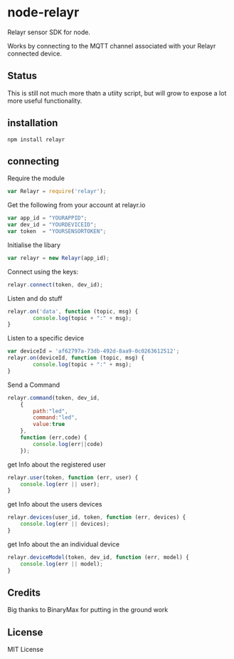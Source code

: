 # node-relayr

Relayr sensor SDK for node.

Works by connecting to the MQTT channel associated with your Relayr connected
device.

## Status
This is still not much more thatn a utiity script, but will grow to expose a
lot more useful functionality.

## installation

```
npm install relayr
```

## connecting

Require the module

```js
var Relayr = require('relayr');
```

Get the following from your account at relayr.io

```js
var app_id = "YOURAPPID";
var dev_id = "YOURDEVICEID";
var token  = "YOURSENSORTOKEN";
```
Initialise the libary

```js
var relayr = new Relayr(app_id);
```

Connect using the keys:
```js
relayr.connect(token, dev_id);
```

Listen and do stuff
```js
relayr.on('data', function (topic, msg) {
        console.log(topic + ":" + msg);
}
```

Listen to a specific device
```js
var deviceId = 'af62797a-73db-492d-8aa9-0c0263612512';
relayr.on(deviceId, function (topic, msg) {
        console.log(topic + ":" + msg);
}
```

Send a Command
```js
relayr.command(token, dev_id,
    {
        path:"led",
        command:"led",
        value:true
    },
    function (err,code) {
        console.log(err||code)
    });
```

get Info about the registered user
```js
relayr.user(token, function (err, user) {
    console.log(err || user);
}
```

get Info about the users devices
```js
relayr.devices(user_id, token, function (err, devices) {
    console.log(err || devices);
}
```

get Info about the an individual device
```js
relayr.deviceModel(token, dev_id, function (err, model) {
    console.log(err || model);
}
```

## Credits
Big thanks to BinaryMax for putting in the ground work

## License
MIT License
